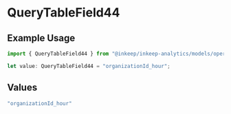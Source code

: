 # QueryTableField44

## Example Usage

```typescript
import { QueryTableField44 } from "@inkeep/inkeep-analytics/models/operations";

let value: QueryTableField44 = "organizationId_hour";
```

## Values

```typescript
"organizationId_hour"
```